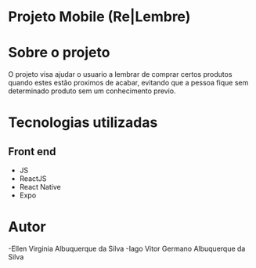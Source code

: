 # Projeto Mobile (Re|Lembre)

# Sobre o projeto

O projeto visa ajudar o usuario a lembrar de comprar certos produtos quando estes estão proximos de acabar, evitando que a pessoa fique sem 
determinado produto sem um conhecimento previo.

# Tecnologias utilizadas

## Front end
- JS 
- ReactJS
- React Native
- Expo

# Autor

-Ellen Virginia Albuquerque da Silva
-Iago Vitor Germano Albuquerque da Silva
